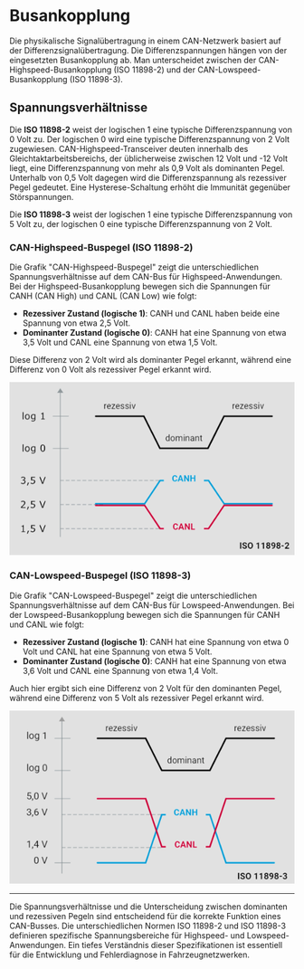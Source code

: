 # Busankopplung

Die physikalische Signalübertragung in einem CAN-Netzwerk basiert auf der Differenzsignalübertragung. Die Differenzspannungen hängen von der eingesetzten Busankopplung ab. Man unterscheidet zwischen der CAN-Highspeed-Busankopplung (ISO 11898-2) und der CAN-Lowspeed-Busankopplung (ISO 11898-3).

## Spannungsverhältnisse

Die **ISO 11898-2** weist der logischen 1 eine typische Differenzspannung von 0 Volt zu. Der logischen 0 wird eine typische Differenzspannung von 2 Volt zugewiesen. CAN-Highspeed-Transceiver deuten innerhalb des Gleichtaktarbeitsbereichs, der üblicherweise zwischen 12 Volt und -12 Volt liegt, eine Differenzspannung von mehr als 0,9 Volt als dominanten Pegel. Unterhalb von 0,5 Volt dagegen wird die Differenzspannung als rezessiver Pegel gedeutet. Eine Hysterese-Schaltung erhöht die Immunität gegenüber Störspannungen.

Die **ISO 11898-3** weist der logischen 1 eine typische Differenzspannung von 5 Volt zu, der logischen 0 eine typische Differenzspannung von 2 Volt.

### CAN-Highspeed-Buspegel (ISO 11898-2)

Die Grafik "CAN-Highspeed-Buspegel" zeigt die unterschiedlichen Spannungsverhältnisse auf dem CAN-Bus für Highspeed-Anwendungen. Bei der Highspeed-Busankopplung bewegen sich die Spannungen für CANH (CAN High) und CANL (CAN Low) wie folgt:

- **Rezessiver Zustand (logische 1)**: CANH und CANL haben beide eine Spannung von etwa 2,5 Volt.
- **Dominanter Zustand (logische 0)**: CANH hat eine Spannung von etwa 3,5 Volt und CANL eine Spannung von etwa 1,5 Volt.

Diese Differenz von 2 Volt wird als dominanter Pegel erkannt, während eine Differenz von 0 Volt als rezessiver Pegel erkannt wird.


![CAN-Knoten](/img/can/1712019086765.png)


### CAN-Lowspeed-Buspegel (ISO 11898-3)

Die Grafik "CAN-Lowspeed-Buspegel" zeigt die unterschiedlichen Spannungsverhältnisse auf dem CAN-Bus für Lowspeed-Anwendungen. Bei der Lowspeed-Busankopplung bewegen sich die Spannungen für CANH und CANL wie folgt:

- **Rezessiver Zustand (logische 1)**: CANH hat eine Spannung von etwa 0 Volt und CANL hat eine Spannung von etwa 5 Volt.
- **Dominanter Zustand (logische 0)**: CANH hat eine Spannung von etwa 3,6 Volt und CANL eine Spannung von etwa 1,4 Volt.

Auch hier ergibt sich eine Differenz von 2 Volt für den dominanten Pegel, während eine Differenz von 5 Volt als rezessiver Pegel erkannt wird.


![CAN-Knoten](/img/can/1712019099533.png)

---

Die Spannungsverhältnisse und die Unterscheidung zwischen dominanten und rezessiven Pegeln sind entscheidend für die korrekte Funktion eines CAN-Busses. Die unterschiedlichen Normen ISO 11898-2 und ISO 11898-3 definieren spezifische Spannungsbereiche für Highspeed- und Lowspeed-Anwendungen. Ein tiefes Verständnis dieser Spezifikationen ist essentiell für die Entwicklung und Fehlerdiagnose in Fahrzeugnetzwerken.
